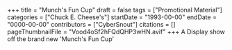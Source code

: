 +++
title = "Munch's Fun Cup"
draft = false
tags = ["Promotional Material"]
categories = ["Chuck E. Cheese's"]
startDate = "1993-00-00"
endDate = "0000-00-00"
contributors = ["CyberSnout"]
citations = []
pageThumbnailFile = "Vood4oSf2hFQdQHP3wHN.avif"
+++
A Display show off the brand new 'Munch's Fun Cup'
